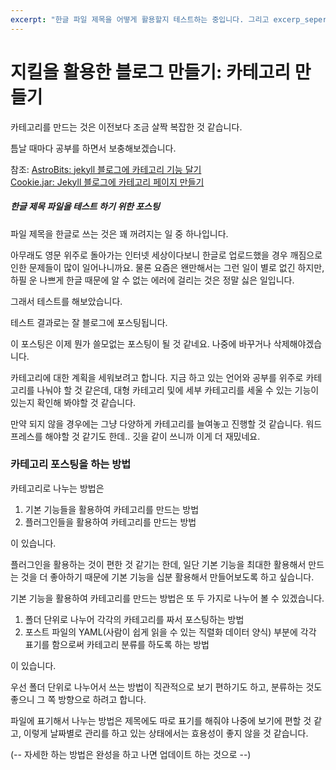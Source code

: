 ```yaml
---
excerpt: "한글 파일 제목을 어떻게 활용할지 테스트하는 중입니다. 그리고 excerp_seperate의 활용에 대해서 생각해 볼 필요가 있을 것 같습니다. 다음에 할 것은 카테고리 만들기 입니다."
---
```


# 지킬을 활용한 블로그 만들기: 카테고리 만들기

카테고리를 만드는 것은 이전보다 조금 살짝 복잡한 것 같습니다.

틈날 때마다 공부를 하면서 보충해보겠습니다.

참조:
[AstroBits: jekyll 블로그에 카테고리 기능 달기](http://hesu.github.io/programming/jekyll/2016/02/18/jekyllblog-make-category.html)<br>
[Cookie.jar: Jekyll 블로그에 카테고리 페이지 만들기](https://cookieshake.github.io/posts/Jekyll-블로그에-Category-페이지-만들기)<br>

##### 한글 제목 파일을 테스트 하기 위한 포스팅

파일 제목을 한글로 쓰는 것은 꽤 꺼려지는 일 중 하나입니다.

아무래도 영문 위주로 돌아가는 인터넷 세상이다보니 한글로 업로드했을 경우 깨짐으로 인한 문제들이 많이 일어나니까요.
물론 요즘은 왠만해서는 그런 일이 별로 없긴 하지만, 하필 운 나쁘게 한글 때문에 알 수 없는 에러에 걸리는 것은 정말 싫은 일입니다.

그래서 테스트를 해보았습니다.

테스트 결과로는 잘 블로그에 포스팅됩니다.

이 포스팅은 이제 뭔가 쓸모없는 포스팅이 될 것 같네요. 나중에 바꾸거나 삭제해야겠습니다.

카테고리에 대한 계획을 세워보려고 합니다.
지금 하고 있는 언어와 공부를 위주로 카테고리를 나눠야 할 것 같은데, 대형 카테고리 및에 세부 카테고리를 세울 수 있는 기능이 있는지 확인해 봐야할 것 같습니다.

만약 되지 않을 경우에는 그냥 다양하게 카테고리를 늘여놓고 진행할 것 같습니다.
워드프레스를 해야할 것 같기도 한데.. 깃을 같이 쓰니까 이게 더 재밌네요.

### 카테고리 포스팅을 하는 방법

카테고리로 나누는 방법은

1. 기본 기능들을 활용하여 카테고리를 만드는 방법
2. 플러그인들을 활용하여 카테고리를 만드는 방법

이 있습니다.

플러그인을 활용하는 것이 편한 것 같기는 한데, 일단 기본 기능을 최대한 활용해서 만드는 것을 더 좋아하기 때문에 기본 기능을 십분 활용해서 만들어보도록 하고 싶습니다.

기본 기능을 활용하여 카테고리를 만드는 방법은 또 두 가지로 나누어 볼 수 있겠습니다.

1. 폴더 단위로 나누어 각각의 카테고리를 짜서 포스팅하는 방법
2. 포스트 파일의 YAML(사람이 쉽게 읽을 수 있는 직렬화 데이터 양식) 부분에 각각 표기를 함으로써 카테고리 분류를 하도록 하는 방법

이 있습니다.

우선 폴더 단위로 나누어서 쓰는 방법이 직관적으로 보기 편하기도 하고, 분류하는 것도 좋으니 그 쪽 방향으로 하려고 합니다.

파일에 표기해서 나누는 방법은 제목에도 따로 표기를 해줘야 나중에 보기에 편할 것 같고, 이렇게 날짜별로 관리를 하고 있는 상태에서는 효용성이 좋지 않을 것 같습니다.

(-- 자세한 하는 방법은 완성을 하고 나면 업데이트 하는 것으로 --)